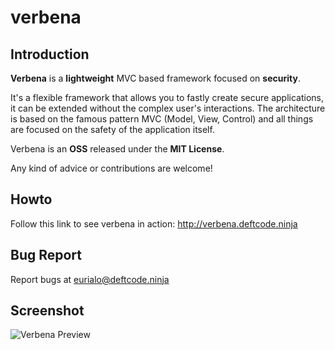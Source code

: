 verbena
=======

Introduction
------------

**Verbena** is a **lightweight** MVC based framework focused on **security**.

It's a flexible framework that allows you to fastly create secure applications, it can be extended without the complex user's interactions.
The architecture is based on the famous pattern MVC (Model, View, Control) and all things are focused on the safety of the application itself.

Verbena is an **OSS** released under the **MIT License**.

Any kind of advice or contributions are welcome!

Howto
-----

Follow this link to see verbena in action: http://verbena.deftcode.ninja

Bug Report
----------

Report bugs at [eurialo@deftcode.ninja](eurialo@deftcode.ninja)

Screenshot
----------

![Verbena Preview](https://raw.githubusercontent.com/eurialo/verbena/master/docs/verbena-preview.png)
